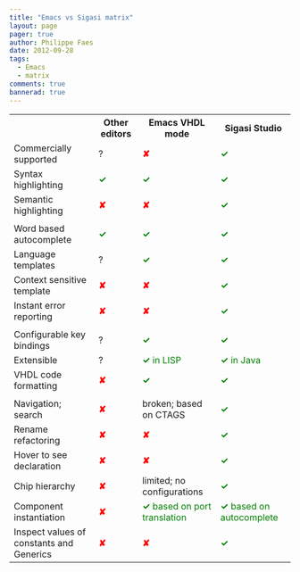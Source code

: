 ```yaml
---
title: "Emacs vs Sigasi matrix"
layout: page 
pager: true
author: Philippe Faes
date: 2012-09-28
tags: 
  - Emacs
  - matrix
comments: true
bannerad: true
---
```



<table>
<tr><th>		</th>			<th>	Other editors	</th>			<th>	Emacs <span class="caps">VHDL</span> mode	</th>			<th>	Sigasi Studio	</th>		</tr>
<tr><td>	Commercially supported	</td>			<td>	?	</td>			<td>	<span style="color:red;"><strong>&#10008;</strong></span>	</td>			<td>	<span style="color:green;"><strong>&#10003;</strong></span>	</td>		</tr>
<tr><td>	Syntax highlighting	</td>			<td>	<span style="color:green;"><strong>&#10003;</strong></span>	</td>			<td>	<span style="color:green;"><strong>&#10003;</strong></span>	</td>			<td>	<span style="color:green;"><strong>&#10003;</strong></span>	</td>		</tr>
<tr><td>	Semantic highlighting	</td>			<td>	<span style="color:red;"><strong>&#10008;</strong></span>	</td>			<td>	<span style="color:red;"><strong>&#10008;</strong></span>	</td>			<td>	<span style="color:green;"><strong>&#10003;</strong></span>	</td>		</tr>
<tr><td>		</td>			<td>		</td>			<td>		</td>			<td>		</td>		</tr>
<tr><td>	Word based autocomplete	</td>			<td>	<span style="color:green;"><strong>&#10003;</strong></span>	</td>			<td>	<span style="color:green;"><strong>&#10003;</strong></span>	</td>			<td>	<span style="color:green;"><strong>&#10003;</strong></span>	</td>		</tr>
<tr><td>	Language templates	</td>			<td>	?	</td>			<td>	<span style="color:green;"><strong>&#10003;</strong></span>	</td>			<td>	<span style="color:green;"><strong>&#10003;</strong></span>	</td>		</tr>
<tr><td>	Context sensitive template	</td>			<td>	<span style="color:red;"><strong>&#10008;</strong></span>	</td>			<td>	<span style="color:red;"><strong>&#10008;</strong></span>	</td>			<td>	<span style="color:green;"><strong>&#10003;</strong></span>	</td>		</tr>
<tr><td>	Instant error reporting	</td>			<td>	<span style="color:red;"><strong>&#10008;</strong></span>	</td>			<td>	<span style="color:red;"><strong>&#10008;</strong></span>	</td>			<td>	<span style="color:green;"><strong>&#10003;</strong></span>	</td>		</tr>
<tr><td>		</td>			<td>		</td>			<td>		</td>			<td>		</td>		</tr>
<tr><td>	Configurable key bindings	</td>			<td>	?	</td>			<td>	<span style="color:green;"><strong>&#10003;</strong></span>	</td>			<td>	<span style="color:green;"><strong>&#10003;</strong></span>	</td>		</tr>
<tr><td>	Extensible	</td>			<td>	?	</td>			<td>	<span style="color:green;"><strong>&#10003;</strong> in <span class="caps">LISP</span></span>	</td>			<td>	<span style="color:green;"><strong>&#10003;</strong> in Java</span>	</td>		</tr>
<tr><td>	<span class="caps">VHDL</span> code formatting	</td>			<td>	<span style="color:red;"><strong>&#10008;</strong></span>	</td>			<td>	<span style="color:green;"><strong>&#10003;</strong></span>	</td>			<td>	<span style="color:green;"><strong>&#10003;</strong></span>	</td>		</tr>
<tr><td>		</td>			<td>		</td>			<td>		</td>			<td>		</td>		</tr>
<tr><td>	Navigation; search	</td>			<td>	<span style="color:red;"><strong>&#10008;</strong></span>	</td>			<td>	broken; based on <span class="caps">CTAGS</span>	</td>			<td>	<span style="color:green;"><strong>&#10003;</strong></span>	</td>		</tr>
<tr><td>	Rename refactoring	</td>			<td>	<span style="color:red;"><strong>&#10008;</strong></span>	</td>			<td>	<span style="color:red;"><strong>&#10008;</strong></span>	</td>			<td>	<span style="color:green;"><strong>&#10003;</strong></span>	</td>		</tr>
<tr><td>	Hover to see declaration	</td>			<td>	<span style="color:red;"><strong>&#10008;</strong></span>	</td>			<td>	<span style="color:red;"><strong>&#10008;</strong></span>	</td>			<td>	<span style="color:green;"><strong>&#10003;</strong></span>	</td>		</tr>
<tr><td>	Chip hierarchy	</td>			<td>	<span style="color:red;"><strong>&#10008;</strong></span>	</td>			<td>	limited; no configurations	</td>			<td>	<span style="color:green;"><strong>&#10003;</strong></span>	</td>		</tr>
<tr><td>	Component instantiation	</td>			<td>	<span style="color:red;"><strong>&#10008;</strong></span>	</td>			<td>	<span style="color:green;"><strong>&#10003;</strong> based on port translation</span>	</td>			<td>	<span style="color:green;"><strong>&#10003;</strong> based on autocomplete</span>	</td>		</tr>
<tr><td>	Inspect values of constants and Generics	</td>			<td>	<span style="color:red;"><strong>&#10008;</strong></span>	</td>			<td>	<span style="color:red;"><strong>&#10008;</strong></span>	</td>			<td>	<span style="color:green;"><strong>&#10003;</strong></span>	</td>		</tr>
</table>

